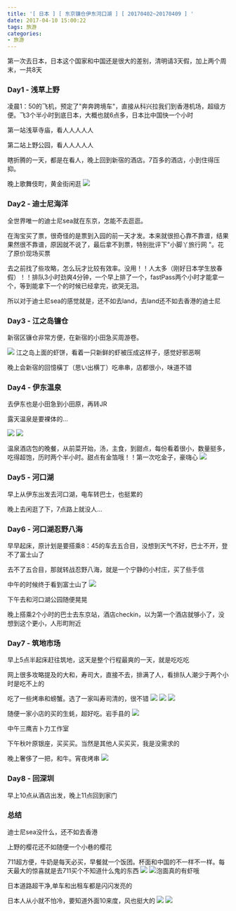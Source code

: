 ```yaml
---
title: '[ 日本 ] [ 东京镰仓伊东河口湖 ] [ 20170402~20170409 ] '
date: 2017-04-10 15:00:22
tags: 旅游
categories:
- 旅游
---
```


<!-- toc -->

第一次去日本，日本这个国家和中国还是很大的差别，清明请3天假，加上两个周末，一共8天


### Day1 - 浅草上野
凌晨1：50的飞机，预定了"奔奔跨境车"，直接从科兴拉我们到香港机场，超级方便。飞3个半小时到底日本，大概也就6点多，日本比中国快一个小时

第一站浅草寺庙，看人人人人人

第二站上野公园，看人人人人人

瞎折腾的一天，都是在看人，晚上回到新宿的酒店。7百多的酒店，小到住得压抑。

晚上歌舞伎町，黄金街闲逛
![](日本东京20170402-20170409/IMG_0972_副本.jpg)

### Day2 - 迪士尼海洋
全世界唯一的迪士尼sea就在东京，怎能不去逛逛。

在淘宝买了票，很奇怪的是票到入园的前一天才发。本来就很担心靠不靠谱，结果果然很不靠谱，原因就不说了，最后拿不到票，特别批评下"小脚丫旅行网 "。花了原价现场买票

去之前找了些攻略，怎么玩才比较有效率。没用！！人太多（刚好日本学生放春假）！！排队3小时劲爽4分钟，一个早上排了一个，fastPass两个小时才能拿一个，等到能拿下一个的时候已经拿完，欲哭无泪。

所以对于迪士尼sea的感觉就是，还不如去land，去land还不如去香港的迪士尼

### Day3 - 江之岛镰仓
新宿区镰仓非常方便，在新宿的小田急买周游卷。

![](日本东京20170402-20170409/IMG_1002_副本.jpg)
江之岛上面的虾饼，看着一只新鲜的虾被压成这样子，感觉好邪恶啊

晚上会新宿的回憶橫丁（思い出横丁）吃串串，店都很小，味道不错

### Day4 - 伊东温泉
去伊东也是小田急到小田原，再转JR

露天温泉是要裸体的...

![](日本东京20170402-20170409/IMG_1146_副本.jpg)
![](日本东京20170402-20170409/IMG_1116_副本.jpg)

温泉酒店包的晚餐，从前菜开始，汤，主食，到甜点，每份看着很小，数量挺多，吃得超饱，历时两个半小时。甜点有金箔哦！！第一次吃金子，豪嗨心
![](日本东京20170402-20170409/food.jpg)

### Day5 - 河口湖
早上从伊东出发去河口湖，电车转巴士，也挺累的

晚上去闲逛了下，7点路上就没人...

### Day6 - 河口湖忍野八海
早早起床，原计划是要搭乘8：45的车去五合目，没想到天气不好，巴士不开，登不了富士山了

去不了五合目，那就转战忍野八海，就是一个宁静的小村庄，买了些手信

中午的时候终于看到富士山了
![](日本东京20170402-20170409/IMG_1194_副本.jpg)

下午去和河口湖公园随便晃晃

晚上搭乘2个小时的巴士去东京站，酒店checkin，以为第一个酒店就够小了，没想到这个更小，人形町附近

### Day7 - 筑地市场
早上5点半起床赶往筑地，这天是整个行程最爽的一天，就是吃吃吃

网上很多攻略提及的大和，寿司大，直接不去，排满了人，看排队人潮少于两个小时是吃不上的

吃了一些烤串和螃蟹。选了一家叫寿司清的，很不错
![](日本东京20170402-20170409/IMG_1208_副本.jpg)
![](日本东京20170402-20170409/IMG_1205_副本.jpg)
![](日本东京20170402-20170409/IMG_1207_副本.jpg)

随便一家小店的买的生蚝，超好吃。岩手县的
![](日本东京20170402-20170409/IMG_1210_副本.jpg)

中午三鹰吉卜力工作室

下午秋叶原银座，买买买。当然是其他人买买买，我是没需求的

晚上奢侈了一把，和牛。宵夜烤串
![](日本东京20170402-20170409/IMG_1220_副本.jpg)

### Day8 - 回深圳
早上10点从酒店出发，晚上11点回到家门

### 总结
迪士尼sea没什么，还不如去香港

上野的樱花还不如随便一个小巷的樱花

711超方便，牛奶是每天必买，早餐就一个饭团。杯面和中国的不一样不一样。每天最大的惊喜就是去711买个不知道什么鬼的东西
![](日本东京20170402-20170409/711.jpg)
![泡面真的有虾哦](日本东京20170402-20170409/WechatIMG1.jpeg)

日本道路超干净,单车和出租车都是闪闪发亮的

日本人从小就不怕冷，要知道外面10来度，风也挺大的
![](日本东京20170402-20170409/IMG_1193_副本.jpg)
![](日本东京20170402-20170409/IMG_1215_副本.jpg)
